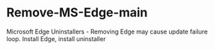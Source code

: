 # Remove-MS-Edge-main
Microsoft Edge Uninstallers  - Removing Edge may cause update failure loop.    Install Edge, install  uninstaller
